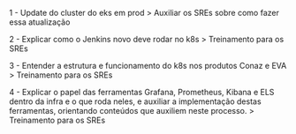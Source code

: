 1 - Update do cluster do eks em prod > Auxiliar os SREs sobre como fazer essa atualização

2 - Explicar como o Jenkins novo deve rodar no k8s > Treinamento para os SREs

3 - Entender a estrutura e funcionamento do k8s nos produtos Conaz e EVA > Treinamento para os SREs

4 - Explicar o papel das ferramentas Grafana, Prometheus, Kibana e ELS dentro da infra e o que roda neles, e auxiliar a implementação destas ferramentas, orientando conteúdos que auxiliem neste processo. > Treinamento para os SREs
